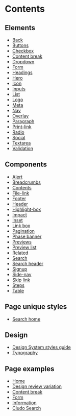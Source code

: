 <h1>Contents</h1>
<h2>Elements</h2>
<ul>
  <li><a href="elements/back">Back</a></li>
  <li><a href="elements/buttons">Buttons</a></li>
  <li><a href="elements/checkbox">Checkbox</a></li>
  <li><a href="elements/content-break">Content break</a></li>
  <li><a href="elements/dropdown">Dropdown</a></li>
  <li><a href="elements/form">Form</a></li>
  <li><a href="elements/headings">Headings</a></li>
  <li><a href="elements/hero">Hero</a></li>
  <li><a href="elements/icon">Icon</a></li>
  <li><a href="elements/inputs">Inputs</a></li>
  <li><a href="elements/list">List</a></li>
  <li><a href="elements/logo">Logo</a></li>
  <li><a href="elements/meta">Meta</a></li>
  <li><a href="elements/nav">Nav</a></li>
  <li><a href="elements/overlay">Overlay</a></li>
  <li><a href="elements/paragraph">Paragraph</a></li>
  <li><a href="elements/print-link">Print-link</a></li>
  <li><a href="elements/radio">Radio</a></li>
  <li><a href="elements/social">Social</a></li>
  <li><a href="elements/textarea">Textarea</a></li>
  <li><a href="elements/validation">Validation</a></li>
</ul>
<h2>Components</h2>
<ul>
  <li><a href="components/alert">Alert</a></li>
  <li><a href="components/breadcrumbs">Breadcrumbs</a></li>
  <li><a href="components/contents">Contents</a></li>
  <li><a href="components/file-link">File-link</a></li>
  <li><a href="components/footer">Footer</a></li>
  <li><a href="components/header">Header</a></li>
  <li><a href="components/highlight-box">Highlight-box</a></li>
  <li><a href="components/impact">Impact</a></li>
  <li><a href="components/inset">Inset</a></li>
  <li><a href="components/link-box">Link box</a></li>
  <li><a href="components/pagination">Pagination</a></li>
  <li><a href="components/phase-banner">Phase banner</a></li>
  <li><a href="components/previews">Previews</a></li>
  <li><a href="components/preview-list">Preview list</a></li>
  <li><a href="components/related">Related</a></li>
  <li><a href="components/search">Search</a></li>
  <li><a href="components/search-header">Search header</a></li>
  <li><a href="components/signup">Signup</a></li>
  <li><a href="components/side-nav">Side-nav</a></li>
  <li><a href="components/skip-link">Skip link</a></li>
  <li><a href="components/steps">Steps</a></li>
  <li><a href="components/table">Table</a></li>
</ul>
<h2>Page unique styles</h2>
<ul>
  <li><a href="pages/search-home">Search home</a></li>
</ul>
<h2>Design</h2>
<ul>
  <li><a href="/docs/core/design">Design System styles guide</a></li>
  <li><a href="/docs/core/typography">Typography</a></li>
</ul>

<h2>Page examples</h2>
<ul>
  <li><a href="/">Home</a></li>
  <li><a href="/design">Design review variation</a></li>
  <li><a href="/content-break">Content break</a></li>
  <li><a href="/form">Form</a></li>
  <li><a href="/information">Information</a></li>
  <li><a href="/cludo">Cludo Search</a></li>
</ul>
